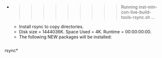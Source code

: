 * >>>>>>>>> Running inst-min-con-live-build-tools-rsync.sh ...
  * Install rsync to copy directories.
  * Disk size = 1444036K. Space Used = 4K. Runtime = 00:00:00:00.
  * The following NEW packages will be installed:
  ```bash
rsync*
  ```
